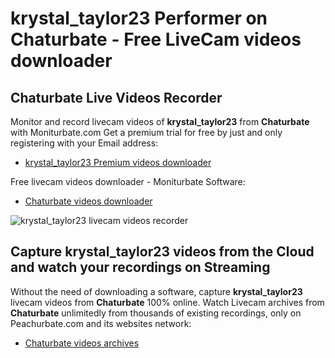 # krystal_taylor23 Performer on Chaturbate - Free LiveCam videos downloader

## Chaturbate Live Videos Recorder

Monitor and record livecam videos of **krystal_taylor23** from **Chaturbate** with Moniturbate.com
Get a premium trial for free by just and only registering with your Email address:
* [krystal_taylor23 Premium videos downloader](https://moniturbate.com/request-demo-licence-key.html)

Free livecam videos downloader - Moniturbate Software:
* [Chaturbate videos downloader](https://moniturbate.com/moniturbate-download-software.html)

![krystal_taylor23 livecam videos recorder](https://peachurnet.com/templates/moniturbate-software.png)


## Capture krystal_taylor23 videos from the Cloud and watch your recordings on Streaming

Without the need of downloading a software, capture **krystal_taylor23** livecam videos from **Chaturbate** 100% online.
Watch Livecam archives from **Chaturbate** unlimitedly from thousands of existing recordings, only on Peachurbate.com and its websites network:
* [Chaturbate videos archives](https://peachurnet.com/)
